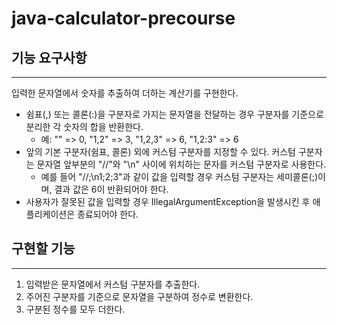 # java-calculator-precourse
## 기능 요구사항

---
입력한 문자열에서 숫자를 추출하여 더하는 계산기를 구현한다.
* 쉼표(,) 또는 콜론(:)을 구분자로 가지는 문자열을 전달하는 경우 구분자를 기준으로 분리한 각 숫자의 합을 반환한다.
  * 예: "" => 0, "1,2" => 3, "1,2,3" => 6, "1,2:3" => 6
* 앞의 기본 구분자(쉼표, 콜론) 외에 커스텀 구분자를 지정할 수 있다. 커스텀 구분자는 문자열 앞부분의 "//"와 "\n" 사이에 위치하는 문자를 커스텀 구분자로 사용한다.
  * 예를 들어 "//;\n1;2;3"과 같이 값을 입력할 경우 커스텀 구분자는 세미콜론(;)이며, 결과 값은 6이 반환되어야 한다.
* 사용자가 잘못된 값을 입력할 경우 IllegalArgumentException을 발생시킨 후 애플리케이션은 종료되어야 한다.

## 구현할 기능

---
1. 입력받은 문자열에서 커스텀 구분자를 추출한다.
2. 주어진 구분자를 기준으로 문자열을 구분하여 정수로 변환한다.
3. 구분된 정수를 모두 더한다.